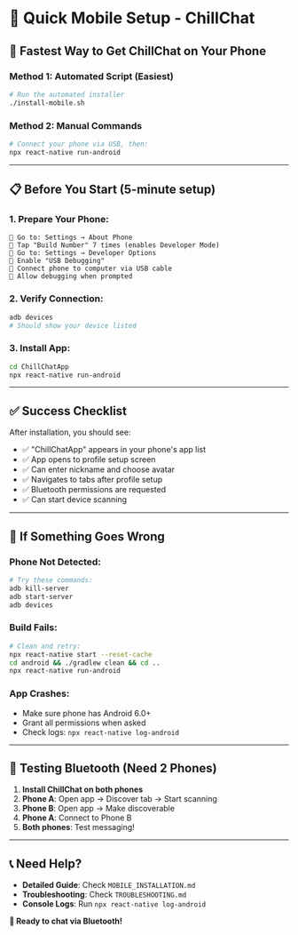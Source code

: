 # 📱 Quick Mobile Setup - ChillChat

## 🚀 Fastest Way to Get ChillChat on Your Phone

### **Method 1: Automated Script (Easiest)**
```bash
# Run the automated installer
./install-mobile.sh
```

### **Method 2: Manual Commands**
```bash
# Connect your phone via USB, then:
npx react-native run-android
```

---

## 📋 Before You Start (5-minute setup)

### **1. Prepare Your Phone:**
```
📱 Go to: Settings → About Phone
📱 Tap "Build Number" 7 times (enables Developer Mode)
📱 Go to: Settings → Developer Options  
📱 Enable "USB Debugging"
📱 Connect phone to computer via USB cable
📱 Allow debugging when prompted
```

### **2. Verify Connection:**
```bash
adb devices
# Should show your device listed
```

### **3. Install App:**
```bash
cd ChillChatApp
npx react-native run-android
```

---

## ✅ Success Checklist

After installation, you should see:
- ✅ "ChillChatApp" appears in your phone's app list
- ✅ App opens to profile setup screen
- ✅ Can enter nickname and choose avatar
- ✅ Navigates to tabs after profile setup
- ✅ Bluetooth permissions are requested
- ✅ Can start device scanning

---

## 🔧 If Something Goes Wrong

### **Phone Not Detected:**
```bash
# Try these commands:
adb kill-server
adb start-server
adb devices
```

### **Build Fails:**
```bash
# Clean and retry:
npx react-native start --reset-cache
cd android && ./gradlew clean && cd ..
npx react-native run-android
```

### **App Crashes:**
- Make sure phone has Android 6.0+
- Grant all permissions when asked
- Check logs: `npx react-native log-android`

---

## 🧪 Testing Bluetooth (Need 2 Phones)

1. **Install ChillChat on both phones**
2. **Phone A**: Open app → Discover tab → Start scanning
3. **Phone B**: Open app → Make discoverable  
4. **Phone A**: Connect to Phone B
5. **Both phones**: Test messaging!

---

## 📞 Need Help?

- **Detailed Guide**: Check `MOBILE_INSTALLATION.md`
- **Troubleshooting**: Check `TROUBLESHOOTING.md`
- **Console Logs**: Run `npx react-native log-android`

**🎉 Ready to chat via Bluetooth!**